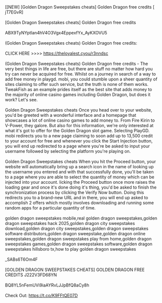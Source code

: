 [[NEW] [Golden Dragon Sweepstakes cheats] Golden Dragon free credits [ jT7EGvR]
<br>
<br>[Golden Dragon Sweepstakes cheats] Golden Dragon free credits
<br>
<br>ABX9TyNYptlan4hV4O3Vgx4EppexfYx_AyKXOVU5
<br>
<br>(Golden Dragon Sweepstakes cheats) Golden Dragon free credits:
<br>
<br>CLICK HERE >>>> https://theloyalest.cyou/r3nndsc
<br>
<br>(Golden Dragon Sweepstakes cheats) Golden Dragon free credits - The very best things in life are free, but there are stuff no matter how hard you try can never be acquired for free. Whilst on a journey in search of a way to add free money in playgd. mobi, you could stumble upon a sheer quantity of sites claiming to offer such service, but the truth is none of them works. TweakFish as an example prides itself as the best site that adds money to the majority of online casino games including Golden Dragon, but does it work? Let's see. 
<br>
<br>Golden Dragon Sweepstakes cheats Once you head over to your website, you'd be greeted with a wonderful interface and a homepage that showcases a lot of online casino games to add money to. From Fire Kirin to V-Power, they galore. But also for this information, we're only interested at what it's got to offer for the Golden Dragon slot game. Selecting PlayGD. mobi redirects you to a new page claiming to soon add up to 13,500 credit to your account for free and whenever you click the Start Injection button, you will end up redirected to a page where you're be asked to input your username followed by selecting the platform you're playing on. 
<br>
<br>Golden Dragon Sweepstakes cheats When you hit the Proceed button, your website will automatically bring up a search icon in the name of looking up the username you entered and with that successfully done, you'll be taken to a page where you are able to select the quantity of money which can be injected into your account. licking the Proceed button once more raises the loading gear and once it's done doing it's thing, you'd be asked to finish the synchronization process by clicking the Verify Now button. Doing this redirects you to a brand-new URL and in there, you will end up asked to accomplish 2 offers which mostly involves downloading and running some random apps for a particular quantity of time. 
<br>
<br>golden dragon sweepstakes mobile,real golden dragon sweepstakes,golden dragon sweepstakes hack 2025,golden dragon city sweepstakes download,golden dragon city sweepstakes,golden dragon sweepstakes software distributors,golden dragon sweepstake,golden dragon online sweepstakes,golden dragon sweepstakes play from home,golden dragon sweepstakes games,golden dragon sweepstakes software,golden dragon sweepstakes hillsboro tx,how to play golden dragon sweepstakes
<br>
<br>_SABs6T6Om4F
<br>
<br>[GOLDEN DRAGON SWEEPSTAKES CHEATS] GOLDEN DRAGON FREE CREDITS J222V3FD68YN
<br>
<br>BQ8YL5nFemUVi9iaAYRvLJJpBfQ8aCy8h
<br>
<br>Check Out: https://t.co/K9FFtQE07D
<br>

